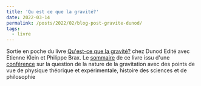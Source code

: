 ```yaml
---
title: 'Qu est ce que la gravité?'
date: 2022-03-14
permalink: /posts/2022/02/blog-post-gravite-dunod/
tags:
  - livre
---
```


Sortie en poche du livre [Qu'est-ce que la gravité?](https://www.dunod.com/sciences-techniques/qu-est-ce-que-gravite-grand-defi-physique-0?fbclid=IwAR3iQnSo31zacJi92X34mLpwHsl05yn6Z6A5aorW2y6tJKPpiUmUm27IdlE) chez Dunod Edité avec Etienne Klein et Philippe Brax.
Le [sommaire](https://pierrevanhove.github.io/livres/questcequelagravite.html?fbclid=IwAR3VeVhn4lGpyOmgNOeZI7dKl4AyzS-wP7NOtrrO9e8yv6Hh4HNrW6Ei9OY) de ce livre
issu d'une [conférence](https://phbrax.wixsite.com/gravite/schedule) sur la question de la nature de la gravitation  avec des points de vue de physique théorique et expérimentale, histoire des sciences et de philosophie
